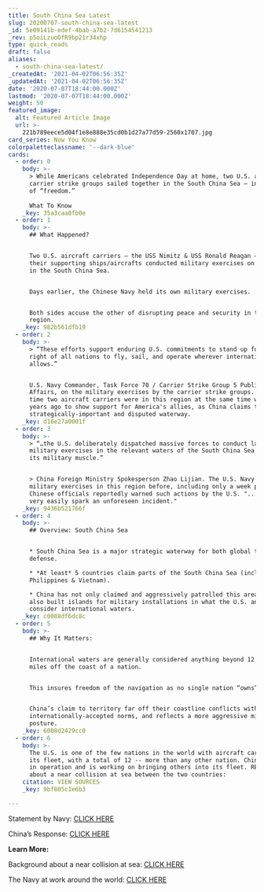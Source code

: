 ```yaml
---
title: South China Sea Latest
slug: 20200707-south-china-sea-latest
_id: 5e09141b-edef-4bab-a7b2-7d6154541213
_rev: p5oiLzuoOfR9bp21r34xhp
type: quick_reads
draft: false
aliases:
  - south-china-sea-latest/
_createdAt: '2021-04-02T06:56:35Z'
_updatedAt: '2021-04-02T06:56:35Z'
date: '2020-07-07T18:44:00.000Z'
lastmod: '2020-07-07T18:44:00.000Z'
weight: 50
featured_image:
  alt: Featured Article Image
  url: >-
    221b789eece5d04f1e8e888e35cd0b1d27a77d59-2560x1707.jpg
card_series: Now You Know
colorpaletteclassname: '--dark-blue'
cards:
  - order: 0
    body: >-
      > While Americans celebrated Independence Day at home, two U.S. aircraft
      carrier strike groups sailed together in the South China Sea — in the name
      of “freedom.”  
        
      What To Know
    _key: 35a3caa0fb0e
  - order: 1
    body: >-
      ## What Happened?


      Two U.S. aircraft carriers – the USS Nimitz & USS Ronald Reagan – and
      their supporting ships/aircrafts conducted military exercises on July 4th
      in the South China Sea.


      Days earlier, the Chinese Navy held its own military exercises.


      Both sides accuse the other of disrupting peace and security in the
      region.
    _key: 982b561dfb19
  - order: 2
    body: >-
      > “These efforts support enduring U.S. commitments to stand up for the
      right of all nations to fly, sail, and operate wherever international law
      allows.”


      U.S. Navy Commander, Task Force 70 / Carrier Strike Group 5 Public
      Affairs, on the military exercises by the carrier strike groups. The last
      time two aircraft carriers were in this region at the same time was 4
      years ago to show support for America's allies, as China claims this
      strategically-important and disputed waterway.
    _key: d16e27a0001f
  - order: 3
    body: >-
      > “…the U.S. deliberately dispatched massive forces to conduct large-scale
      military exercises in the relevant waters of the South China Sea to flex
      its military muscle.”


      > China Foreign Ministry Spokesperson Zhao Lijian. The U.S. Navy has held
      military exercises in this region before, including only a week prior.
      Chinese officials reportedly warned such actions by the U.S. "...could
      very easily spark an unforeseen incident."
    _key: 9436b521766f
  - order: 4
    body: >-
      ## Overview: South China Sea


      * South China Sea is a major strategic waterway for both global trade AND
      defense.

      * *At least* 5 countries claim parts of the South China Sea (including
      Philippines & Vietnam).

      * China has not only claimed and aggressively patrolled this area, but
      also built islands for military installations in what the U.S. and others
      consider international waters.
    _key: c0088df6dc8c
  - order: 5
    body: >-
      ## Why It Matters:


      International waters are generally considered anything beyond 12 nautical
      miles off the coast of a nation.


      This insures freedom of the navigation as no single nation “owns” the sea.


      China’s claim to territory far off their coastline conflicts with
      internationally-accepted norms, and reflects a more aggressive military
      posture.
    _key: 6008d2429cc0
  - order: 6
    body: >-
      The U.S. is one of the few nations in the world with aircraft carriers in
      its fleet, with a total of 12 -- more than any other nation. China has two
      in operation and is working on bringing others into its fleet. READ MORE
      about a near collision at sea between the two countries:
    citation: VIEW SOURCES
    _key: 9bf805c1e6b3

---
```

Statement by Navy: [CLICK HERE](https://www.c7f.navy.mil/Media/News/Display/Article/2246767/dual-carrier-strike-groups-reinforce-us-commitment-to-freedom/)

China’s Response: [CLICK HERE](https://apnews.com/32fc5236dcb29f8d50a38e83b170861c)

**Learn More:**

Background about a near collision at sea: [CLICK HERE](https://smarthernews.com/18-10-07-china/)

The Navy at work around the world: [CLICK HERE](https://www.smarthernews.com/where-are-the-warships/)